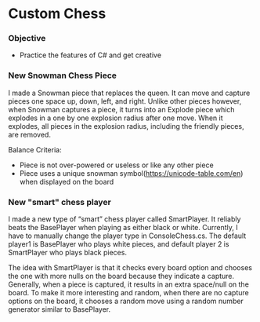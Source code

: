 # Custom Chess

### Objective
* Practice the features of C# and get creative

### New Snowman Chess Piece

I made a Snowman piece that replaces the queen. It can move and capture pieces one space up, down, left, and right. Unlike other pieces however, when Snowman captures a piece, it turns into an Explode piece which explodes in a one by one explosion radius after one move. When it explodes, all pieces in the explosion radius, including the friendly pieces, are removed.

Balance Criteria: 
* Piece is not over-powered or useless or like any other piece
* Piece uses a unique snowman symbol(https://unicode-table.com/en) when displayed on the board


### New "smart" chess player

I made a new type of “smart” chess player called SmartPlayer. It reliably beats the BasePlayer when playing as either black or white. Currently, I have to manually change the player type in ConsoleChess.cs. The default player1 is BasePlayer who plays white pieces, and default player 2 is SmartPlayer who plays black pieces.

The idea with SmartPlayer is that it checks every board option and chooses the one with more nulls on the board because they indicate a capture. Generally, when a piece is captured, it results in an extra space/null on the board. To make it more interesting and random, when there are no capture options on the board, it chooses a random move using a random number generator similar to BasePlayer.
